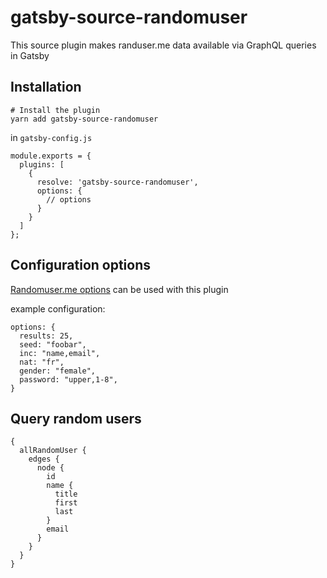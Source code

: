 # gatsby-source-randomuser

This source plugin makes randuser.me data available via GraphQL queries in Gatsby

## Installation

```
# Install the plugin
yarn add gatsby-source-randomuser
```

in `gatsby-config.js`

```
module.exports = {
  plugins: [
    {
      resolve: 'gatsby-source-randomuser',
      options: {
        // options
      }
    }
  ]
};
```

## Configuration options

[Randomuser.me options](https://randomuser.me/documentation#howto) can be used with this plugin

example configuration:

```
options: {
  results: 25,
  seed: "foobar",
  inc: "name,email",
  nat: "fr",
  gender: "female",
  password: "upper,1-8",
}
```

## Query random users

```
{
  allRandomUser {
    edges {
      node {
        id
        name {
          title
          first
          last
        }
        email
      }
    }
  }
}
```
